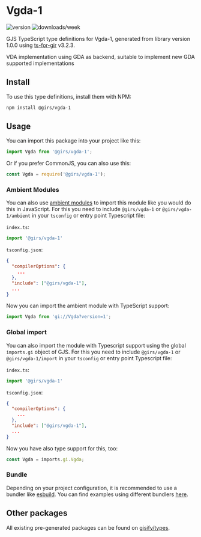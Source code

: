 
# Vgda-1

![version](https://img.shields.io/npm/v/@girs/vgda-1)
![downloads/week](https://img.shields.io/npm/dw/@girs/vgda-1)


GJS TypeScript type definitions for Vgda-1, generated from library version 1.0.0 using [ts-for-gir](https://github.com/gjsify/ts-for-gir) v3.2.3.

VDA implementation using GDA as backend, suitable to implement new GDA supported implementations

## Install

To use this type definitions, install them with NPM:
```bash
npm install @girs/vgda-1
```

## Usage

You can import this package into your project like this:
```ts
import Vgda from '@girs/vgda-1';
```

Or if you prefer CommonJS, you can also use this:
```ts
const Vgda = require('@girs/vgda-1');
```

### Ambient Modules

You can also use [ambient modules](https://github.com/gjsify/ts-for-gir/tree/main/packages/cli#ambient-modules) to import this module like you would do this in JavaScript.
For this you need to include `@girs/vgda-1` or `@girs/vgda-1/ambient` in your `tsconfig` or entry point Typescript file:

`index.ts`:
```ts
import '@girs/vgda-1'
```

`tsconfig.json`:
```json
{
  "compilerOptions": {
    ...
  },
  "include": ["@girs/vgda-1"],
  ...
}
```

Now you can import the ambient module with TypeScript support: 

```ts
import Vgda from 'gi://Vgda?version=1';
```

### Global import

You can also import the module with Typescript support using the global `imports.gi` object of GJS.
For this you need to include `@girs/vgda-1` or `@girs/vgda-1/import` in your `tsconfig` or entry point Typescript file:

`index.ts`:
```ts
import '@girs/vgda-1'
```

`tsconfig.json`:
```json
{
  "compilerOptions": {
    ...
  },
  "include": ["@girs/vgda-1"],
  ...
}
```

Now you have also type support for this, too:

```ts
const Vgda = imports.gi.Vgda;
```

### Bundle

Depending on your project configuration, it is recommended to use a bundler like [esbuild](https://esbuild.github.io/). You can find examples using different bundlers [here](https://github.com/gjsify/ts-for-gir/tree/main/examples).

## Other packages

All existing pre-generated packages can be found on [gjsify/types](https://github.com/gjsify/types).

